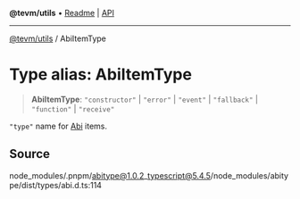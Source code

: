 **@tevm/utils** • [Readme](../README.md) \| [API](../globals.md)

***

[@tevm/utils](../README.md) / AbiItemType

# Type alias: AbiItemType

> **AbiItemType**: `"constructor"` \| `"error"` \| `"event"` \| `"fallback"` \| `"function"` \| `"receive"`

`"type"` name for [Abi](Abi.md) items.

## Source

node\_modules/.pnpm/abitype@1.0.2\_typescript@5.4.5/node\_modules/abitype/dist/types/abi.d.ts:114
